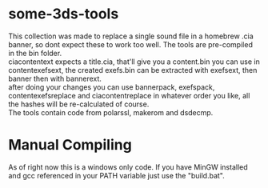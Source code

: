 # some-3ds-tools
This collection was made to replace a single sound file in a homebrew .cia banner, so dont expect these to work too well. The tools are pre-compiled in the bin folder.  
ciacontentext expects a title.cia, that'll give you a content.bin you can use in contentexefsext, the created exefs.bin can be extracted with exefsext, then banner then with bannerext.  
after doing your changes you can use bannerpack, exefspack, contentexefsreplace and ciacontentreplace in whatever order you like, all the hashes will be re-calculated of course.  
The tools contain code from polarssl, makerom and dsdecmp.

# Manual Compiling
As of right now this is a windows only code. If you have MinGW installed and gcc referenced in your PATH variable just use the "build.bat".  